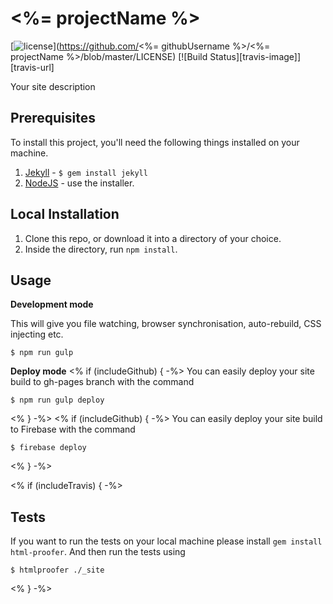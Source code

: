 <%= projectName %>
===

[![license](https://img.shields.io/badge/license-ISC-blue.svg)](https://github.com/<%= githubUsername %>/<%= projectName %>/blob/master/LICENSE) [![Build Status][travis-image]][travis-url]

Your site description

## Prerequisites

To install this project, you'll need the following things installed on your machine.

1. [Jekyll](http://jekyllrb.com/) - `$ gem install jekyll`
2. [NodeJS](http://nodejs.org) - use the installer.

## Local Installation

1. Clone this repo, or download it into a directory of your choice.
2. Inside the directory, run `npm install`.

## Usage

**Development mode**

This will give you file watching, browser synchronisation, auto-rebuild, CSS injecting etc.

```shell
$ npm run gulp
```

**Deploy mode**
<% if (includeGithub) { -%>
You can easily deploy your site build to gh-pages branch with the command
```shell
$ npm run gulp deploy
```
<% } -%>
<% if (includeGithub) { -%>
You can easily deploy your site build to Firebase with the command
```shell
$ firebase deploy
  ```
<% } -%>

<% if (includeTravis) { -%>
## Tests

If you want to run the tests on your local machine please install `gem install html-proofer`. And then run the tests using
```shell
$ htmlproofer ./_site
```
<% } -%>
